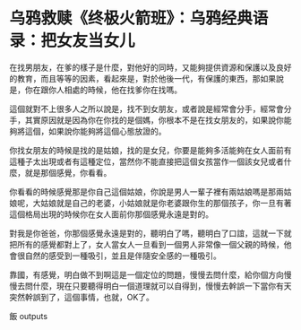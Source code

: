 # 乌鸦救赎《终极火箭班》：乌鸦经典语录：把女友当女儿

在找男朋友，在爹的樣子是什麼，對他好的同時，又能夠提供資源和保護以及良好的教育，而且等等的因素，看起來是，對於他後一代，有保護的東西，那如果說是，你在跟你人相處的時候，他在找爹你在找嗎。

這個就對不上很多人之所以說是，找不到女朋友，或者說是經常會分手，經常會分手，其實原因就是因為你在你找的是個媽，你根本不是在找女朋友的，如果說你能夠將這個，如果說你能夠將這個心態放證的。

你找女朋友的時候是找的是姑娘，找的是女兒，你要是能夠多活能夠在女人面前有這種子太出現或者有這種定位，當然你不能直接把這個女孩當作一個該女兒或者什麼，就是那個感覺，你看看。

你看看的時候感覺那是你自己這個姑娘，你說是男人一輩子裡有兩姑娘嗎是那兩姑娘呢，大姑娘就是自己的老婆，小姑娘就是你老婆跟你生的那個孩子，你一旦有著這個格局出現的時候你在女人面前你那個感覺永遠是對的。

對我是你爸爸，你那個感覺永遠是對的，聽明白了嗎，聽明白了口誼，這就一下就把所有的感覺都對上了，女人當女人一旦看到一個男人非常像一個父親的時候，他會很自然的感受到一種吸引，並且是伴隨安全感的一種吸引。

靠國，有感覺，明白做不到啊這是一個定位的問題，慢慢去問什麼，給你個方向慢慢去問什麼，現在只要聽得明白一個道理就可以自得到，慢慢去幹誤一下當你有天突然幹誤到了，這個事情，也就，OK了。

飯 outputs